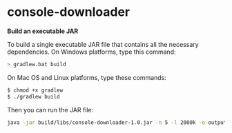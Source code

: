 console-downloader
==================

**Build an executable JAR**

To build a single executable JAR file that contains all the necessary dependencies. On Windows platforms, type this command:

```sh
> gradlew.bat build
```

On Mac OS and Linux platforms, type these commands:

```sh
$ chmod +x gradlew
$ ./gradlew build
```

Then you can run the JAR file:

```sh
java -jar build/libs/console-downloader-1.0.jar -n 5 -l 2000k -o output_folder -f links.txt
```